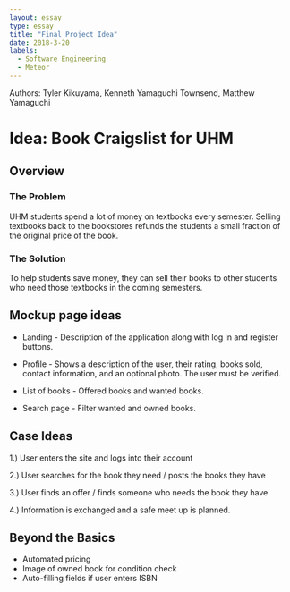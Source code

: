 ```yaml
---
layout: essay
type: essay
title: "Final Project Idea"
date: 2018-3-20
labels:
  - Software Engineering
  - Meteor
---
```


Authors: Tyler Kikuyama, Kenneth Yamaguchi Townsend, Matthew Yamaguchi
# Idea: Book Craigslist for UHM #
## Overview ##
### The Problem ###
UHM students spend a lot of money on textbooks every semester.  Selling textbooks back to the bookstores refunds the students a small fraction of the original price of the book.

### The Solution ###
To help students save money, they can sell their books to other students who need those textbooks in the coming semesters.

## Mockup page ideas ##
* Landing - Description of the application along with log in and register buttons.

* Profile - Shows a description of the user, their rating, books sold, contact information, and an optional photo.  The user must be verified.

* List of books - Offered books and wanted books.

* Search page - Filter wanted and owned books.

## Case Ideas ##
1.) User enters the site and logs into their account

2.) User searches for the book they need / posts the books they have

3.) User finds an offer / finds someone who needs the book they have

4.) Information is exchanged and a safe meet up is planned.

## Beyond the Basics ##
* Automated pricing
* Image of owned book for condition check
* Auto-filling fields if user enters ISBN
